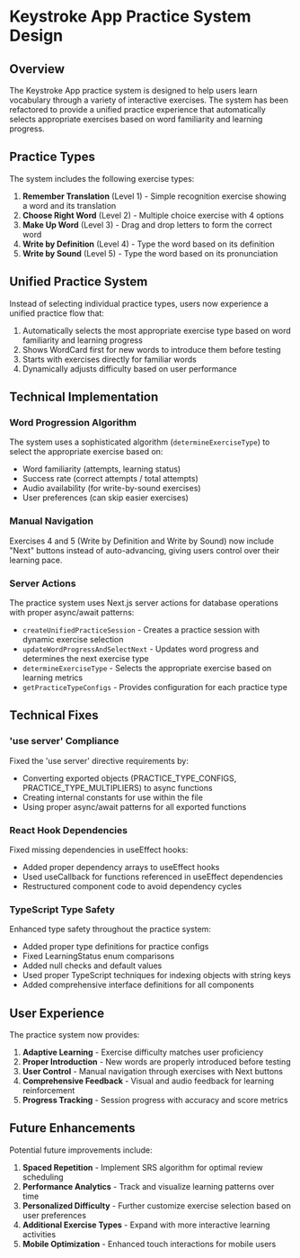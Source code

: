 # Keystroke App Practice System Design

## Overview

The Keystroke App practice system is designed to help users learn vocabulary through a variety of interactive exercises. The system has been refactored to provide a unified practice experience that automatically selects appropriate exercises based on word familiarity and learning progress.

## Practice Types

The system includes the following exercise types:

1. **Remember Translation** (Level 1) - Simple recognition exercise showing a word and its translation
2. **Choose Right Word** (Level 2) - Multiple choice exercise with 4 options
3. **Make Up Word** (Level 3) - Drag and drop letters to form the correct word
4. **Write by Definition** (Level 4) - Type the word based on its definition
5. **Write by Sound** (Level 5) - Type the word based on its pronunciation

## Unified Practice System

Instead of selecting individual practice types, users now experience a unified practice flow that:

1. Automatically selects the most appropriate exercise type based on word familiarity and learning progress
2. Shows WordCard first for new words to introduce them before testing
3. Starts with exercises directly for familiar words
4. Dynamically adjusts difficulty based on user performance

## Technical Implementation

### Word Progression Algorithm

The system uses a sophisticated algorithm (`determineExerciseType`) to select the appropriate exercise based on:

- Word familiarity (attempts, learning status)
- Success rate (correct attempts / total attempts)
- Audio availability (for write-by-sound exercises)
- User preferences (can skip easier exercises)

### Manual Navigation

Exercises 4 and 5 (Write by Definition and Write by Sound) now include "Next" buttons instead of auto-advancing, giving users control over their learning pace.

### Server Actions

The practice system uses Next.js server actions for database operations with proper async/await patterns:

- `createUnifiedPracticeSession` - Creates a practice session with dynamic exercise selection
- `updateWordProgressAndSelectNext` - Updates word progress and determines the next exercise type
- `determineExerciseType` - Selects the appropriate exercise based on learning metrics
- `getPracticeTypeConfigs` - Provides configuration for each practice type

## Technical Fixes

### 'use server' Compliance

Fixed the 'use server' directive requirements by:

- Converting exported objects (PRACTICE_TYPE_CONFIGS, PRACTICE_TYPE_MULTIPLIERS) to async functions
- Creating internal constants for use within the file
- Using proper async/await patterns for all exported functions

### React Hook Dependencies

Fixed missing dependencies in useEffect hooks:

- Added proper dependency arrays to useEffect hooks
- Used useCallback for functions referenced in useEffect dependencies
- Restructured component code to avoid dependency cycles

### TypeScript Type Safety

Enhanced type safety throughout the practice system:

- Added proper type definitions for practice configs
- Fixed LearningStatus enum comparisons
- Added null checks and default values
- Used proper TypeScript techniques for indexing objects with string keys
- Added comprehensive interface definitions for all components

## User Experience

The practice system now provides:

1. **Adaptive Learning** - Exercise difficulty matches user proficiency
2. **Proper Introduction** - New words are properly introduced before testing
3. **User Control** - Manual navigation through exercises with Next buttons
4. **Comprehensive Feedback** - Visual and audio feedback for learning reinforcement
5. **Progress Tracking** - Session progress with accuracy and score metrics

## Future Enhancements

Potential future improvements include:

1. **Spaced Repetition** - Implement SRS algorithm for optimal review scheduling
2. **Performance Analytics** - Track and visualize learning patterns over time
3. **Personalized Difficulty** - Further customize exercise selection based on user preferences
4. **Additional Exercise Types** - Expand with more interactive learning activities
5. **Mobile Optimization** - Enhanced touch interactions for mobile users
